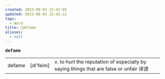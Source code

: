 ```yaml
---
created: 2023-08-03 15:42:05
updated: 2023-08-03 15:42:12
tags:
  - Word
title: 📖defame
aliases:
  - null
---
```


<pre><strong>defame</strong></pre>
|   |   |   |
|---|---|---|
|defame|[di'feim]|v. to hurt the reputation of especially by saying things that are false or unfair 诽谤|